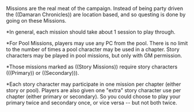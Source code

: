 Missions are the real meat of the campaign.  Instead of being party driven the ((Damaran Chronicles)) are location based, and so questing is done by going on these Missions.

*In general, each mission should take about 1 session to play through.

*For Pool Missions, players may use any PC from the pool. There is no limit to the number of times a pool character may be used in a chapter. Story characters may be played in pool missions, but only with GM permission.

*Those missions marked as ((Story Missions)) require story characters (((Primary)) or ((Secondary))).

*Each story character may participate in one mission per chapter (either story or pool). Players are also given one &quot;extra&quot; story character use per chapter (either primary or secondary). So you could choose to play your primary twice and secondary once, or vice versa -- but not both twice.
